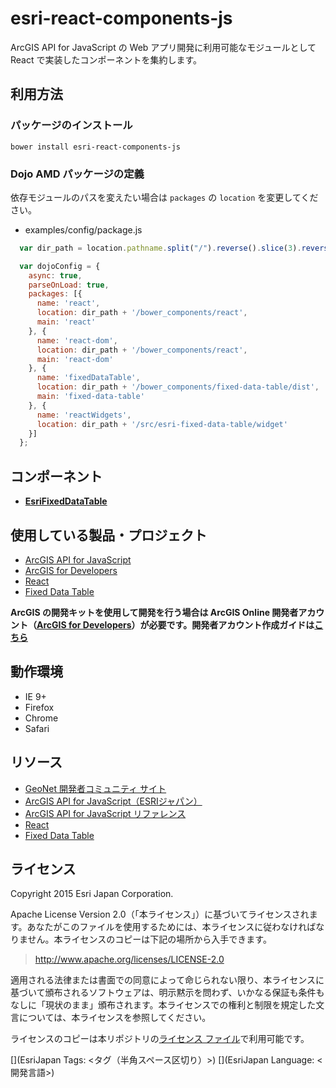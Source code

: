 # esri-react-components-js

ArcGIS API for JavaScript の Web アプリ開発に利用可能なモジュールとして React で実装したコンポーネントを集約します。

## 利用方法

### パッケージのインストール

```
bower install esri-react-components-js
```

### Dojo AMD パッケージの定義

依存モジュールのパスを変えたい場合は `packages` の `location` を変更してください。

* examples/config/package.js

```javascript
  var dir_path = location.pathname.split("/").reverse().slice(3).reverse().join("/");

  var dojoConfig = {
    async: true,
    parseOnLoad: true,
    packages: [{
      name: 'react',
      location: dir_path + '/bower_components/react',
      main: 'react'
    }, {
      name: 'react-dom',
      location: dir_path + '/bower_components/react',
      main: 'react-dom'
    }, {
      name: 'fixedDataTable',
      location: dir_path + '/bower_components/fixed-data-table/dist',
      main: 'fixed-data-table'
    }, {
      name: 'reactWidgets',
      location: dir_path + '/src/esri-fixed-data-table/widget'
    }]
  };
```

## コンポーネント

* [__EsriFixedDataTable__](https://esrijapan.github.io/esri-react-components-js/examples/esri-fixed-data-table.html)

## 使用している製品・プロジェクト

* [ArcGIS API for JavaScript](https://developers.arcgis.com/javascript/)
* [ArcGIS for Developers](https://developers.arcgis.com/en/)
* [React]()
* [Fixed Data Table]()

**ArcGIS の開発キットを使用して開発を行う場合は ArcGIS Online 開発者アカウント（[ArcGIS for Developers](https://developers.arcgis.com/en/)）が必要です。開発者アカウント作成ガイドは[こちら](http://www.esrij.com/cgi-bin/wp/wp-content/uploads/documents/signup-esri-developers.pdf)**

## 動作環境

* IE 9+
* Firefox
* Chrome
* Safari

## リソース

* [GeoNet 開発者コミュニティ サイト](https://geonet.esri.com/groups/devcom-jp)
* [ArcGIS API for JavaScript（ESRIジャパン）](http://www.esrij.com/products/arcgis-api-for-javascript/)
* [ArcGIS API for JavaScript リファレンス](https://developers.arcgis.com/javascript/jsapi/)
* [React]()
* [Fixed Data Table]()

## ライセンス
Copyright 2015 Esri Japan Corporation.

Apache License Version 2.0（「本ライセンス」）に基づいてライセンスされます。あなたがこのファイルを使用するためには、本ライセンスに従わなければなりません。本ライセンスのコピーは下記の場所から入手できます。

> http://www.apache.org/licenses/LICENSE-2.0

適用される法律または書面での同意によって命じられない限り、本ライセンスに基づいて頒布されるソフトウェアは、明示黙示を問わず、いかなる保証も条件もなしに「現状のまま」頒布されます。本ライセンスでの権利と制限を規定した文言については、本ライセンスを参照してください。

ライセンスのコピーは本リポジトリの[ライセンス ファイル](./LICENSE)で利用可能です。

[](EsriJapan Tags: <タグ（半角スペース区切り）>)
[](EsriJapan Language: <開発言語>)

